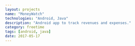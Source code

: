 ```yaml
---
layout: projects
name: "MoneyWatch"
technologies: "Android, Java"
description: "Android app to track revenues and expenses."
category: freetime
tags: [android, java]
date: 2017-05-17
---
```

